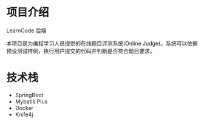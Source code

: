 # 项目介绍
LearnCode 后端

本项目是为编程学习人员提供的在线题目评测系统(Online Judge)。系统可以依据预设测试样例，执行用户提交的代码并判断是否符合题目要求。
# 技术栈
- SpringBoot
- Mybatis Plus
- Docker
- Knife4j